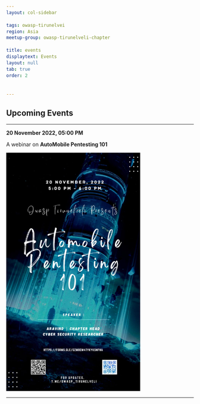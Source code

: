 ```yaml
---
layout: col-sidebar

tags: owasp-tirunelvei
region: Asia
meetup-group: owasp-tirunelveli-chapter

title: events
displaytext: Events
layout: null
tab: true
order: 2


---
```


## Upcoming Events
<hr>

**20 November 2022, 05:00 PM**

A webinar on **AutoMobile Pentesting 101**


<img src="assets/events/AutoMobile-Pentesting-101.jpeg" width="360" height="640" />

<hr>
